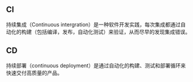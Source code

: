 <!--
 * @Author: 27
 * @LastEditors: 27
 * @Date: 2020-04-10 22:19:36
 * @LastEditTime: 2020-04-10 22:31:37
 * @FilePath: /self-article/content/技术杂篇/软件开发中的CI/CD.md
 * @description: type some description
 -->
## CI
持续集成（Continuous intergration）是一种软件开发实践，每次集成都通过自动化的构建（包括编译，发布，自动化测试）来验证，从而尽早的发现集成错误。

## CD
持续部署（continuous deployment）是通过自动化的构建、测试和部署循环来快速交付高质量的产品。
